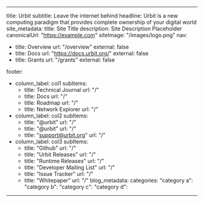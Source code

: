 ---

title: Urbit
subtitle: Leave the internet behind
headline: Urbit is a new computing paradigm that provides complete ownership of your digital world 
site_metadata:
  title: Site Title
  description: Site Description Placeholder
  canonicalUrl: "https://example.com"
  siteImage: "/images/logo.png"
nav:
- title: Overview
  url: "/overview"
  external: false
- title: Docs
  url: "https://docs.urbit.org/"
  external: false
- title: Grants
  url: "/grants"
  external: false

footer:
  - column_label: col1
    subItems:
      - title: Technical Journal
        url: "/"
      - title: Docs
        url: "/"
      - title: Roadmap
        url: "/"
      - title: Network Explorer
        url: "/"
  - column_label: col2
    subItems:
      - title: "@urbit"
        url: "/"
      - title: "@urbit"
        url: "/"
      - title: "support@urbit.org"
        url: "/"
  - column_label: col3
    subItems:
      - title: "Github"
        url: "/"
      - title: "Urbit Releases"
        url: "/"
      - title: "Runtime Releases"
        url: "/"
      - title: "Developer Mailing List"
        url: "/"
      - title: "Issue Tracker"
        url: "/"
      - title: "Whitepaper"
        url: "/"
blog_metadata: 
  categories:
    "category a": 
    "category b": 
    "category c":
    "category d":
---